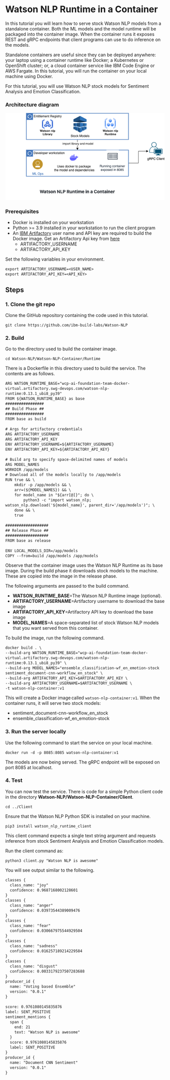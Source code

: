 # Watson NLP Runtime in a Container
In this tutorial you will learn how to serve stock Watson NLP models from a standalone container.  Both the ML models and the model runtime will be packaged into the container image.  When the container runs it exposes REST and gRPC endpoints that client programs can use to do inference on the models. 

Standalone containers are useful since they can be deployed anywhere: your laptop using a container runtime like Docker; a Kubernetes or OpenShift cluster; or, a cloud container service like IBM Code Engine or AWS Fargate.  In this tutorial, you will run the container on your local machine using Docker.

For this tutorial, you will use Watson NLP stock models for Sentiment Analysis and Emotion Classification.  

### Architecture diagram

![Diagram](Images/ReferenceArchitectureRuntimeLocal.png)

### Prerequisites
- Docker is installed on your workstation
- Python >= 3.9 installed in your workstation to run the client program
- An [IBM Artifactory](https://na.artifactory.swg-devops.com/ui/admin/artifactory/user_profile) user name and API key are required to build the Docker image. Get an Artifactory Api key from [here](https://taas.w3ibm.mybluemix.net/guides/create-apikey-in-artifactory.md)
  - ARTIFACTORY_USERNAME 
  - ARTIFACTORY_API_KEY
  
Set the following variables in your environment.
```
export ARTIFACTORY_USERNAME=<USER_NAME>
export ARTIFACTORY_API_KEY=<API_KEY>
```

## Steps

### 1. Clone the git repo
Clone the GitHub repository containing the code used in this tutorial.

```
git clone https://github.com/ibm-build-labs/Watson-NLP 
```
### 2. Build
Go to the directory used to build the container image.
```
cd Watson-NLP/Watson-NLP-Container/Runtime
```
There is a Dockerfile in this directory used to build the service.  The contents are as follows. 
```
ARG WATSON_RUNTIME_BASE="wcp-ai-foundation-team-docker-virtual.artifactory.swg-devops.com/watson-nlp-runtime:0.13.1_ubi8_py39"
FROM ${WATSON_RUNTIME_BASE} as base
#################
## Build Phase ##
#################
FROM base as build

# Args for artifactory credentials
ARG ARTIFACTORY_USERNAME
ARG ARTIFACTORY_API_KEY
ENV ARTIFACTORY_USERNAME=${ARTIFACTORY_USERNAME}
ENV ARTIFACTORY_API_KEY=${ARTIFACTORY_API_KEY}

# Build arg to specify space-delimited names of models
ARG MODEL_NAMES
WORKDIR /app/models
# Download all of the models locally to /app/models
RUN true && \
    mkdir -p /app/models && \
    arr=(${MODEL_NAMES}) && \
    for model_name in "${arr[@]}"; do \
        python3 -c "import watson_nlp; watson_nlp.download('${model_name}', parent_dir='/app/models')"; \
    done && \
    true

###################
## Release Phase ##
###################
FROM base as release

ENV LOCAL_MODELS_DIR=/app/models
COPY --from=build /app/models /app/models
```
Observe that the container image uses the Watson NLP Runtime as its base image.  During the build phase it downloads stock models to the machine.  These are copied into the image in the release phase.  

The following arguments are passed to the build command.
- **WATSON_RUNTIME_BASE**=The Watson NLP Runtime image (optional).
- **ARTIFACTORY_USERNAME**=Artifactory username to download the base image
- **ARTIFACTORY_API_KEY**=Artifactory API key to download the base image
- **MODEL_NAMES**=A space-separated list of stock Watson NLP models that you want served from this container.

To build the image, run the following command.
```
docker build . \
--build-arg WATSON_RUNTIME_BASE="wcp-ai-foundation-team-docker-virtual.artifactory.swg-devops.com/watson-nlp-runtime:0.13.1_ubi8_py39" \
--build-arg MODEL_NAMES="ensemble_classification-wf_en_emotion-stock sentiment_document-cnn-workflow_en_stock" \
--build-arg ARTIFACTORY_API_KEY=$ARTIFACTORY_API_KEY \
--build-arg ARTIFACTORY_USERNAME=$ARTIFACTORY_USERNAME \
-t watson-nlp-container:v1
```
This will create a Docker image called `watson-nlp-container:v1`.  When the container runs, it will serve two stock models: 
- sentiment_document-cnn-workflow_en_stock 
- ensemble_classification-wf_en_emotion-stock 

### 3. Run the server locally
Use the following command to start the service on your local machine.
```
docker run -d -p 8085:8085 watson-nlp-container:v1
```
The models are now being served.  The gRPC endpoint will be exposed on port 8085 at localhost.

### 4. Test 
You can now test the service.  There is code for a simple Python client code in the directory **Watson-NLP/Watson-NLP-Container/Client**.  
```
cd ../Client 
```
Ensure that the Watson NLP Python SDK is installed on your machine. 
```
pip3 install watson_nlp_runtime_client 
```
This client command expects a single text string argument and requests inference from stock Sentiment Analysis and Emotion Classification models.  

Run the client command as: 
```
python3 client.py "Watson NLP is awesome" 
```
You will see output similar to the following.
```
classes {
  class_name: "joy"
  confidence: 0.9687168002128601
}
classes {
  class_name: "anger"
  confidence: 0.03973544389009476
}
classes {
  class_name: "fear"
  confidence: 0.030667975544929504
}
classes {
  class_name: "sadness"
  confidence: 0.016257189214229584
}
classes {
  class_name: "disgust"
  confidence: 0.0033179237507283688
}
producer_id {
  name: "Voting based Ensemble"
  version: "0.0.1"
}

score: 0.9761080145835876
label: SENT_POSITIVE
sentiment_mentions {
  span {
    end: 21
    text: "Watson NLP is awesome"
  }
  score: 0.9761080145835876
  label: SENT_POSITIVE
}
producer_id {
  name: "Document CNN Sentiment"
  version: "0.0.1"
}
```
